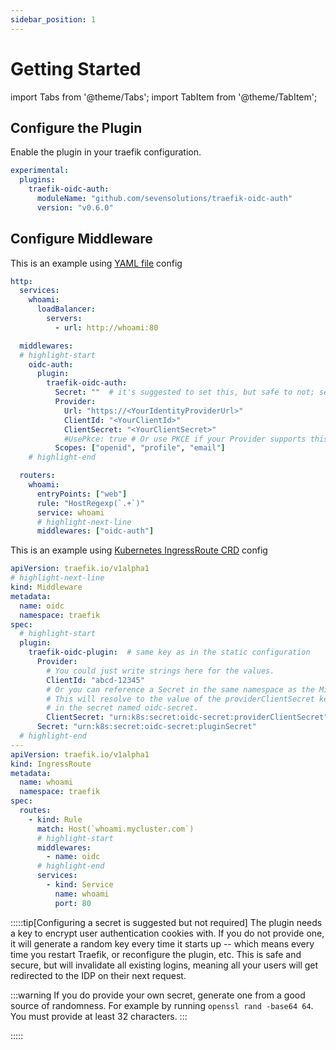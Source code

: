 ```yaml
---
sidebar_position: 1
---
```


# Getting Started

import Tabs from '@theme/Tabs';
import TabItem from '@theme/TabItem';

## Configure the Plugin

Enable the plugin in your traefik configuration.

```yml
experimental:
  plugins:
    traefik-oidc-auth:
      moduleName: "github.com/sevensolutions/traefik-oidc-auth"
      version: "v0.6.0"
```

## Configure Middleware

<Tabs>
<TabItem value="yaml" label="YAML" default>

This is an example using [YAML file](https://doc.traefik.io/traefik/providers/file/) config

```yml
http:
  services:
    whoami:
      loadBalancer:
        servers:
          - url: http://whoami:80

  middlewares:
  # highlight-start
    oidc-auth:
      plugin:
        traefik-oidc-auth:
          Secret: ""  # it's suggested to set this, but safe to not; see below
          Provider:
            Url: "https://<YourIdentityProviderUrl>"
            ClientId: "<YourClientId>"
            ClientSecret: "<YourClientSecret>"
            #UsePkce: true # Or use PKCE if your Provider supports this
          Scopes: ["openid", "profile", "email"]
    # highlight-end

  routers:
    whoami:
      entryPoints: ["web"]
      rule: "HostRegexp(`.+`)"
      service: whoami
      # highlight-next-line
      middlewares: ["oidc-auth"]
```

</TabItem>
<TabItem value="k8s" label="Kubernetes">

This is an example using [Kubernetes IngressRoute CRD](https://doc.traefik.io/traefik/providers/kubernetes-crd/) config

```yml
apiVersion: traefik.io/v1alpha1
# highlight-next-line
kind: Middleware
metadata:
  name: oidc
  namespace: traefik
spec:
  # highlight-start
  plugin:
    traefik-oidc-plugin:  # same key as in the static configuration
      Provider:
        # You could just write strings here for the values.
        ClientId: "abcd-12345"
        # Or you can reference a Secret in the same namespace as the Middleware.
        # This will resolve to the value of the providerClientSecret key
        # in the secret named oidc-secret.
        ClientSecret: "urn:k8s:secret:oidc-secret:providerClientSecret"
      Secret: "urn:k8s:secret:oidc-secret:pluginSecret"
  # highlight-end
---
apiVersion: traefik.io/v1alpha1
kind: IngressRoute
metadata:
  name: whoami
  namespace: traefik
spec:
  routes:
    - kind: Rule
      match: Host(`whoami.mycluster.com`)
      # highlight-start
      middlewares:
        - name: oidc
      # highlight-end
      services:
        - kind: Service
          name: whoami
          port: 80
```

</TabItem>
</Tabs>

:::::tip[Configuring a secret is suggested but not required]
The plugin needs a key to encrypt user authentication cookies with.
If you do not provide one, it will generate a random key every time it starts up --
which means every time you restart Traefik, or reconfigure the plugin, etc.
This is safe and secure, but will invalidate all existing logins,
meaning all your users will get redirected to the IDP on their next request.

:::warning
If you do provide your own secret, generate one from a good source
of randomness.  For example by running `openssl rand -base64 64`.
You must provide at least 32 characters.
:::

:::::